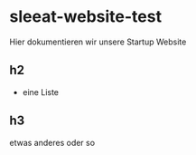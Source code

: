 
# sleeat-website-test

Hier dokumentieren wir unsere Startup Website

## h2
- eine Liste

## h3
etwas anderes oder so 
